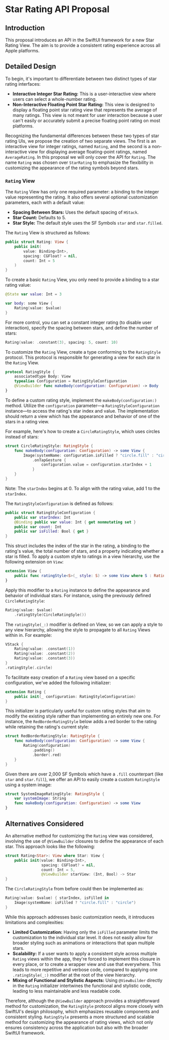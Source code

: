 # Star Rating API Proposal

## Introduction
This proposal introduces an API in the SwiftUI framework for a new Star Rating View. The aim is to provide a consistent rating experience across all Apple platforms. 

## Detailed Design
To begin, it's important to differentiate between two distinct types of star rating interfaces:
- **Interactive Integer Star Rating:** This is a user-interactive view where users can select a whole-number rating.
- **Non-Interactive Floating Point Star Rating:** This view is designed to display a floating point star rating view that represents the average of many ratings. This view is not meant for user interaction because a user can't easily or accurately submit a precise floating point rating on most platforms.

Recognizing the fundamental differences between these two types of star rating UIs, we propose the creation of two separate views. The first is an interactive view for integer ratings, named `Rating`, and the second is a non-interactive view for displaying average floating-point ratings, named `AverageRating`. In this proposal we will only cover the API for `Rating`. The name `Rating` was chosen over `StarRating` to emphasize the flexibility in customizing the appearance of the rating symbols beyond stars.
### `Rating` View
The `Rating` View has only one required parameter: a binding to the integer value representing the rating. It also offers several optional customization parameters, each with a default value:
- **Spacing Between Stars:**  Uses the default spacing of `HStack`.
- **Star Count:** Defaults to 5.
- **Star Style:** The default style uses the SF Symbols `star` and `star.filled`.

The `Rating` View is structured as follows:
```swift
public struct Rating: View {
    public init(
        value: Binding<Int>,
        spacing: CGFloat? = nil,
        count: Int = 5
    )
}
```

To create a basic `Rating` View, you only need to provide a binding to a star rating value:
```swift
@State var value: Int = 3

var body: some View {
    Rating(value: $value)
}
```

For more control, you can set a constant integer rating (to disable user interaction), specify the spacing between stars, and define the number of stars:
```swift
Rating(value: .constant(3), spacing: 5, count: 10)
```

To customize the `Rating` View, create a type conforming to the `RatingStyle` protocol. This protocol is responsible for generating a view for each star in the `Rating` View.
```swift
protocol RatingStyle {
    associatedtype Body: View
    typealias Configuration = RatingStyleConfiguration
    @ViewBuilder func makeBody(configuration: Configuration) -> Body
}
```

To define a custom rating style, implement the `makeBody(configuration:)` method. Utilize the `configuration` parameter—a `RatingStyleConfiguration` instance—to access the rating's star index and value. The implementation should return a view which has the appearance and behavior of one of the stars in a rating view. 

For example, here's how to create a `CircleRatingStyle`, which uses circles instead of stars:
```swift
struct CircleRatingStyle: RatingStyle {
    func makeBody(configuration: Configuration) -> some View {
        Image(systemName: configuration.isFilled ? "circle.fill" : "circle")
            .onTapGesture {
                configuration.value = configuration.starIndex + 1
            }
    }
}
```
Note: The `starIndex` begins at 0. To align with the rating value, add 1 to the `starIndex`.

The `RatingStyleConfiguration` is defined as follows:
```swift
public struct RatingStyleConfiguration {
    public var starIndex: Int
    @Binding public var value: Int { get nonmutating set }
    public var count: Int
    public var isFilled: Bool { get }
}
```
 
This struct includes the index of the star in the rating, a binding to the rating's value, the total number of stars, and a property indicating whether a star is filled. To apply a custom style to ratings in a view hierarchy, use the following extension on `View`:
```swift
extension View {
    public func ratingStyle<S>(_ style: S) -> some View where S : RatingStyle
}
```

Apply this modifier to a `Rating` instance to define the appearance and behavior of individual stars. For instance, using the previously defined `CircleRatingStyle`:
```swift
Rating(value: $value)
	.ratingStyle(CircleRatingSyle())
```

The `ratingStyle(_:)` modifier is defined on View, so we can apply a style to any view hierarchy, allowing the style to propagate to all `Rating` Views within in. For example:
```swift
VStack {
	Rating(value: .constant(1))
	Rating(value: .constant(2))
	Rating(value: .constant(3))
}
.ratingStyle(.circle)
```

To facilitate easy creation of a `Rating` view based on a specific configuration, we've added the following initializer:
```swift
extension Rating {
	public init(_ configuration: RatingStyleConfiguration)
}
```

This initializer is particularly useful for custom rating styles that aim to modify the existing style rather than implementing an entirely new one. For instance, the `RedBorderRatingStyle` below adds a red border to the rating while retaining the rating's current style:
```swift
struct RedBorderRatingStyle: RatingStyle {
    func makeBody(configuration: Configuration) -> some View {
        Rating(configuration)
            .padding()
            .border(.red)
    }
}
```

Given there are over 2,000 SF Symbols which have a `.fill` counterpart (like `star` and `star.fill`), we offer an API to easily create a custom `RatingStyle`  using a system image:
```swift
struct SystemImageRatingStyle: RatingStyle {
    var systemImage: String
    func makeBody(configuration: Configuration) -> some View
}
```

## Alternatives Considered
An alternative method for customizing the `Rating` view was considered, involving the use of `@ViewBuilder` closures to define the appearance of each star. This approach looks like the following:
```swift
struct Rating<Star>: View where Star: View {
	public init(value: Binding<Int>,
				spacing: CGFloat? = nil,
				count: Int = 5,
				@ViewBuilder starView: (Int, Bool) -> Star
}
```

The `CircleRatingStyle` from before could then be implemented as:
```swift
Rating(value: $value) { starIndex, isFilled in
	Image(systemName: isFilled ? "circle.fill" : "circle")
}
```

While this approach addresses basic customization needs, it introduces limitations and complexities:
- **Limited Customization:** Having only the `isFilled` parameter limits the customization to the individual star level. It does not easily allow for broader styling such as animations or interactions that span multiple stars. 
- **Scalability:** If a user wants to apply a consistent style across multiple `Rating` views within the app, they're forced to implement this closure in every place, or to create a wrapper view and use that everywhere. This leads to more repetitive and verbose code, compared to applying one `.ratingStyle(_:)` modifier at the root of the view hierarchy.
- **Mixing of Functional and Stylistic Aspects:** Using `@ViewBuilder` directly in the `Rating` initializer intertwines the functional and stylistic code, leading to less maintainable and less readable code.

Therefore, although the `@ViewBuilder` approach provides a straightforward method for customization, the `RatingStyle` protocol aligns more closely with SwiftUI's design philosophy, which emphasizes reusable components and consistent styling. `RatingStyle` presents a more structured and scalable method for customizing the appearance of rating views, which not only ensures consistency across the application but also with the broader SwiftUI framework.


